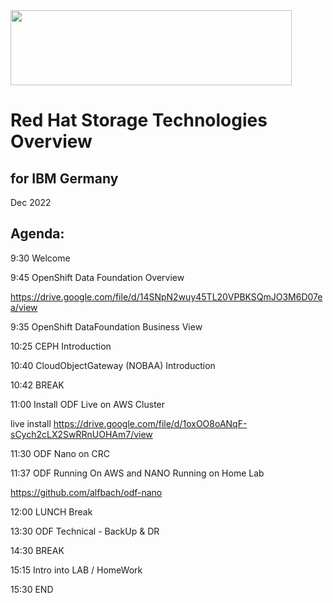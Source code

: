 <img src="https://github.com/alfbach/CEPHandODF4IBM/blob/master/logo.png" width="450" height="120">

# Red Hat Storage Technologies Overview
## for IBM Germany

Dec 2022

## Agenda:

9:30	Welcome

9:45	OpenShift Data Foundation Overview

https://drive.google.com/file/d/14SNpN2wuy45TL20VPBKSQmJO3M6D07ea/view

9:35	OpenShift DataFoundation Business View



10:25	CEPH Introduction

10:40	CloudObjectGateway (NOBAA) Introduction 

10:42	BREAK

11:00	Install ODF Live on AWS Cluster

live install https://drive.google.com/file/d/1oxOO8oANqF-sCych2cLX2SwRRnUOHAm7/view

11:30	ODF Nano on CRC

11:37	ODF Running On AWS and NANO Running on Home Lab

https://github.com/alfbach/odf-nano

12:00	LUNCH Break

13:30	ODF Technical - BackUp & DR

14:30	BREAK

15:15	Intro into LAB / HomeWork

15:30	END
